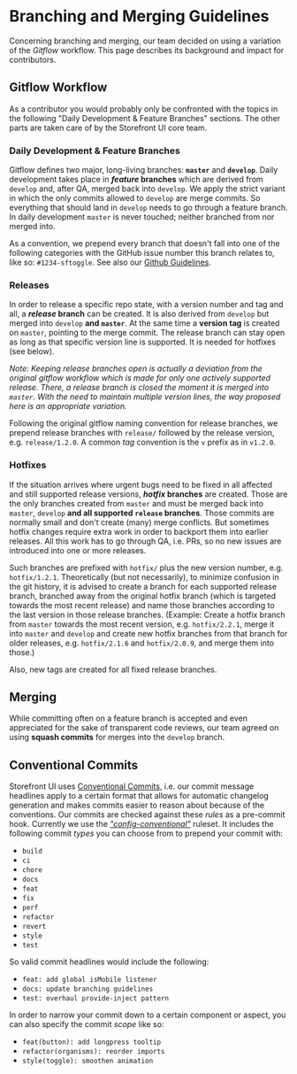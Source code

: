 # Branching and Merging Guidelines

Concerning branching and merging, our team decided on using a variation of the _Gitflow_ workflow. This page describes its background and impact for contributors.

## Gitflow Workflow

As a contributor you would probably only be confronted with the topics in the following "Daily Development & Feature Branches" sections. The other parts are taken care of by the Storefront UI core team.

### Daily Development & Feature Branches
Gitflow defines two major, long-living branches: **`master`** and **`develop`**. 
Daily development takes place in **_feature_ branches** which are derived from `develop` and, after QA, merged back into `develop`.
We apply the strict variant in which the only commits allowed to `develop` are merge commits. So everything that should land in `develop` needs to go through a feature branch.
In daily development `master` is never touched; neither branched from nor merged into.

As a convention, we prepend every branch that doesn't fall into one of the following categories with the GitHub issue number this branch relates to, like so: `#1234-sftoggle`. See also our [Github Guidelines](github-guidelines.md#_4-create-an-issue-branch).

### Releases
In order to release a specific repo state, with a version number and tag and all, a **_release_ branch** can be created. It is also derived from `develop` but merged into `develop` **and `master`**.
At the same time a **version tag** is created on `master`, pointing to the merge commit.
The release branch can stay open as long as that specific version line is supported. It is needed for hotfixes (see below).

_Note: Keeping release branches open is actually a deviation from the original gitflow workflow which is made for only one actively supported release. There, a release branch is closed the moment it is merged into `master`. With the need to maintain multiple version lines, the way proposed here is an appropriate variation._

Following the original gitflow naming convention for release branches, we prepend release branches with `release/` followed by the release version, e.g. `release/1.2.0`. A common _tag_ convention is the `v` prefix as in `v1.2.0`.

### Hotfixes
If the situation arrives where urgent bugs need to be fixed in all affected and still supported release versions, **_hotfix_ branches** are created. Those are the only branches created from `master` and must be merged back into `master`, `develop` **and all supported `release` branches**.
Those commits are normally small and don't create (many) merge conflicts. But sometimes hotfix changes require extra work in order to backport them into earlier releases. All this work has to go through QA, i.e. PRs, so no new issues are introduced into one or more releases.

Such branches are prefixed with `hotfix/` plus the new version number, e.g. `hotfix/1.2.1`.
Theoretically (but not necessarily), to minimize confusion in the git history, it is advised to create a branch for each supported release branch, branched away from the original hotfix branch (which is targeted towards the most recent release) and name those branches according to the last version in those release branches.
(Example: Create a hotfix branch from `master` towards the most recent version, e.g. `hotfix/2.2.1`, merge it into `master` and `develop` and create new hotfix branches from that branch for older releases, e.g. `hotfix/2.1.6` and `hotfix/2.0.9`, and merge them into those.)

Also, new tags are created for all fixed release branches.

## Merging

While committing often on a feature branch is accepted and even appreciated for the sake of transparent code reviews, our team agreed on using **squash commits** for merges into the `develop` branch.

## Conventional Commits

Storefront UI uses [Conventional Commits](https://www.conventionalcommits.org/), i.e. our commit message headlines apply to a certain format that allows for automatic changelog generation and makes commits easier to reason about because of the conventions. Our commits are checked against these _rules_ as a pre-commit hook. Currently we use the [_"config-conventional"_](https://github.com/conventional-changelog/commitlint/tree/master/%40commitlint/config-conventional) ruleset. It includes the following commit _types_ you can choose from to prepend your commit with:
 * `build`
 * `ci`
 * `chore`
 * `docs`
 * `feat`
 * `fix`
 * `perf`
 * `refactor`
 * `revert`
 * `style`
 * `test`

So valid commit headlines would include the following:
 * `feat: add global isMobile listener`
 * `docs: update branching guidelines`
 * `test: overhaul provide-inject pattern`

In order to narrow your commit down to a certain component or aspect, you can also specify the commit _scope_ like so:
 * `feat(button): add longpress tooltip`
 * `refactor(organisms): reorder imports`
 * `style(toggle): smoothen animation`

